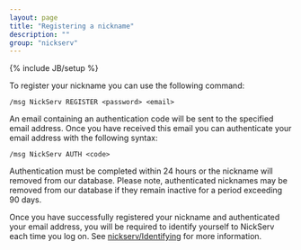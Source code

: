 ```yaml
---
layout: page
title: "Registering a nickname"
description: ""
group: "nickserv"
---
```

{% include JB/setup %}

To register your nickname you can use the following command:

    /msg NickServ REGISTER <password> <email>

An email containing an authentication code will be sent to the specified email
address. Once you have received this email you can authenticate your email
address with the following syntax:

    /msg NickServ AUTH <code>

Authentication must be completed within 24 hours or the nickname will removed
from our database. Please note, authenticated nicknames may be removed from our
database if they remain inactive for a period exceeding 90 days.

Once you have successfully registered your nickname and authenticated your
email address, you will be required to identify yourself to NickServ each time
you log on. See [nickserv/Identifying](identifying.html) for more information.
